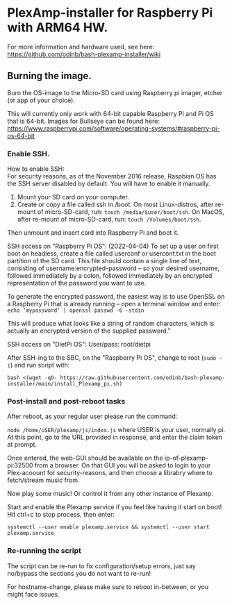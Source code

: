 # PlexAmp-installer for Raspberry Pi with ARM64 HW.

For more information and hardware used, see here:<br /> https://github.com/odinb/bash-plexamp-installer/wiki

## Burning the image.
Burn the OS-image to the Micro-SD card using Raspberry pi imager, etcher (or app of your choice).

This will currently only work with 64-bit capable Raspberry Pi and Pi OS that is 64-bit.
Images for Bullseye can be found here:
https://www.raspberrypi.com/software/operating-systems/#raspberry-pi-os-64-bit

### Enable SSH.
How to enable SSH:<br />
For security reasons, as of the November 2016 release, Raspbian OS has the SSH server disabled by default. You will have to enable it manually.
1. Mount your SD card on your computer.
2. Create or copy a file called ssh in /boot. 
On most Linux-distros, after re-mount of micro-SD-card, run: ```touch /media/$user/boot/ssh```.
On MacOS, after re-mount of micro-SD-card, run: ```touch /Volumes/boot/ssh```.

Then unmount and insert card into Raspberry Pi and boot it.

SSH access on "Raspberry Pi OS": (2022-04-04) To set up a user on first boot on headless, create a file called userconf or userconf.txt in the boot partition of the SD card.
This file should contain a single line of text, consisting of username:encrypted-password – so your desired username, followed immediately by a colon, followed immediately by an encrypted representation of the password you want to use.

To generate the encrypted password, the easiest way is to use OpenSSL on a Raspberry Pi that is already running – open a terminal window and enter:
```echo ‘mypassword’ | openssl passwd -6 -stdin```

This will produce what looks like a string of random characters, which is actually an encrypted version of the supplied password.”<br />

SSH access on "DietPi OS": User/pass: root/dietpi<br />

After SSH-ing to the SBC, on the "Raspberry Pi OS", change to root (```sudo -i```) and run script with:

```bash <(wget -qO- https://raw.githubusercontent.com/odinb/bash-plexamp-installer/main/install_Plexamp_pi.sh)```

### Post-install and post-reboot tasks
After reboot, as your regular user please run the command:

```node /home/USER/plexamp/js/index.js```
where USER is your user, normally pi.
At this point, go to the URL provided in response, and enter the claim token at prompt.

Once entered, the web-GUI should be available on the ip-of-plexamp-pi:32500 from a browser.
On that GUI you will be asked to login to your Plex-acoount for security-reasons,
and then choose a librabry where to fetch/stream music from.

Now play some music! Or control it from any other instance of Plexamp.

Start and enable the Plexamp service if you feel like having it start on boot!
Hit ctrl+c to stop process, then enter:

```systemctl --user enable plexamp.service && systemctl --user start plexamp.service```

### Re-running the script

The script can be re-run to fix configuration/setup errors, just say no/bypass the sections you do not want to re-run!

For hostname-change, please make sure to reboot in-between, or you might face issues.

